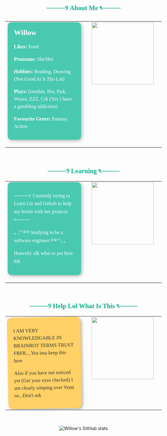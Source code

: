 <!-- Fancy About Me Header -->
<h2 style="
    color:#1ABC9C; 
    text-align:center; 
    font-family:'Georgia', 'Palatino Linotype', serif;
    text-shadow:1px 1px 2px rgba(0,0,0,0.2);
    margin-bottom: 30px;
">────୨ About Me ৎ────</h2>

<!-- About Me Section -->
<table><tr>
<td valign="top" width="50%">
<div style="
    background-color: #48C9B0; 
    color: white; 
    padding: 15px 20px; 
    border-radius: 12px; 
    max-width: 320px; 
    font-family: 'Palatino Linotype', 'Georgia', serif;
    box-shadow: 3px 3px 12px rgba(0,0,0,0.30);
    line-height: 1.5;
    margin-bottom:20px;
">
  <h2 style="margin-top:0; margin-bottom:12px;">Willow</h2>
  <p><strong>Likes:</strong> Food</p>
  <p><strong>Pronouns:</strong> She/Her</p>
  <p><strong>Hobbies:</strong> Reading, Drawing (Not Good At It Tho Lol)</p>
  <p><strong>Plays:</strong> Genshin, Hsr, Pjsk, Wuwa, ZZZ, Crk (Yes I have a gambling addiction)</p>
  <p><strong>Favourite Genre:</strong> Fantasy, Action</p>
</div>
</td>

<td valign="top" width="50%">
<div align="center">
<img src="https://media1.tenor.com/m/A6qADxOkvkoAAAAC/venti-genshin.gif" align="center" height="200" width="auto" />
</div>
</td>
</tr></table>

<br/>

<!-- Learning Section -->
<h2 style="
    color:#1ABC9C; 
    text-align:center; 
    font-family:'Georgia', 'Palatino Linotype', serif;
    text-shadow:1px 1px 2px rgba(0,0,0,0.2);
    margin-bottom: 20px;
">────୨ Learning ৎ────</h2>

<table><tr>
<td valign="top" width="50%">
<div style="
    background-color: #48C9B0; 
    color: white; 
    padding: 15px 20px; 
    border-radius: 12px; 
    max-width: 400px; 
    font-family: 'Palatino Linotype', 'Georgia', serif;
    box-shadow: 3px 3px 12px rgba(0,0,0,0.30);
    line-height: 1.6;
    margin-bottom:20px;
">
  <p>────୨ Currently trying to Learn Git and Github to help my bestie with her projects ৎ────</p>
  <p>｡ ₊°༺ Studying to be a software engineer ༻°₊ ｡</p>
  <p>Honestly idk what to put here tbh</p>
</div>
</td>

<td valign="top" width="50%">
<div align="center">
<img src="https://media.tenor.com/carL_8yUxFgAAAAM/venti-genshin-impact.gif" align="center" height="200" width="auto" />
</div>
</td>
</tr></table>

<br/>

<!-- Goofy Brainrot Section -->
<h2 style="
    color:#1ABC9C; 
    text-align:center; 
    font-family:'Georgia', 'Palatino Linotype', serif;
    text-shadow:1px 1px 2px rgba(0,0,0,0.2);
    margin-bottom: 20px;
">────୨ Help Lol What Is This ৎ────</h2>

<table><tr>
<td valign="top" width="50%">
<div style="
    background-color: #FFD166;
    color: #333; 
    padding: 15px 20px; 
    border-radius: 15px; 
    max-width: 400px; 
    font-family: 'Comic Sans MS', 'Comic Neue', cursive;
    box-shadow: 4px 4px 10px rgba(0,0,0,0.30);
    line-height: 1.5;
    transform: rotate(-1deg);
    transition: transform 0.2s;
" onmouseover="this.style.transform='rotate(2deg)'" onmouseout="this.style.transform='rotate(-1deg)'">
  <p>I AM VERY KNOWLEDGABLE IN BRAINROT TERMS TRUST FRFR....Yea ima keep this here</p>
  <p>Also if you have not noticed yet (Get your eyes checked) I am clearly simping over Venti so...Don't ask</p>
</div>
</td>

<td valign="top" width="50%">
<div align="center">
<img src="https://media.tenor.com/6b5B5iBInYYAAAAi/venti-venti-genshin.gif" align="center" height="200" width="auto" />
</div>
</td>
</tr></table>

<br/>

<!-- Footer -->
<div align="center">
</div>

<br/>

<!-- GitHub Stats -->
<div align="center">
<img src="https://github-readme-stats.vercel.app/api?username=Willow-Celeste&show_icons=true&theme=catppuccin_mocha" alt="Willow's GitHub stats" />
</div>
